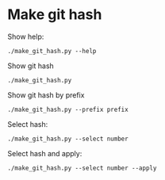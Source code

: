 # Make git hash

Show help:
```
./make_git_hash.py --help
```

Show git hash
```
./make_git_hash.py
```

Show git hash by prefix
```
./make_git_hash.py --prefix prefix
```

Select hash:
```
./make_git_hash.py --select number
```

Select hash and apply:
```
./make_git_hash.py --select number --apply
```